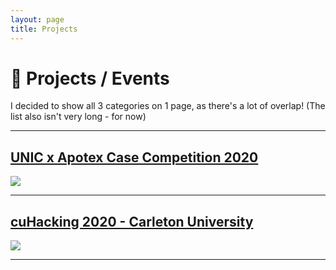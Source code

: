```yaml
---
layout: page
title: Projects
---
```

<h1>
  📍 Projects / Events
</h1>
<p>
  I decided to show all 3 categories on 1 page, as there's a lot of overlap! (The list also isn't very long - for now) 
</p>
<hr>

## <a href="{{ site.baseurl }}projects/unic">UNIC x Apotex Case Competition 2020</a> 
<a href="{{ site.baseurl }}projects/unic">
    <img src="{{ site.baseurl }}assets/unic/unic.jpg">
</a>
<hr>

## <a href="{{ site.baseurl }}projects/cuhacking">cuHacking 2020 - Carleton University</a> 
<a href="{{ site.baseurl }}projects/cuhacking">
    <img src="{{ site.baseurl }}assets\cuHacking\cuhacking1.jpg">
</a>
<hr>